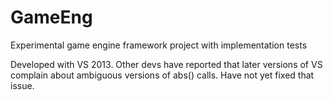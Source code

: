 # GameEng
Experimental game engine framework project with implementation tests

Developed with VS 2013.
Other devs have reported that later versions of VS complain about ambiguous versions of abs() calls.  Have not yet fixed that issue.
